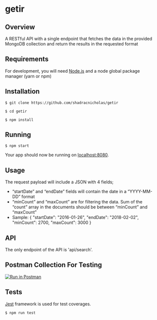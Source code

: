 # getir

## Overview

A RESTful API with a single endpoint that fetches the data in the provided MongoDB collection and return the results in the requested format

## Requirements

For development, you will need [Node.js](https://nodejs.org) and a node global package manager (yarn or npm)

## Installation

```
$ git clone https://github.com/shadracnicholas/getir

$ cd getir

$ npm install
```

## Running

```
$ npm start
```

Your app should now be running on [localhost:8080](http://localhost:3000/).

## Usage

The request payload will include a JSON with 4 fields;

- “startDate” and “endDate” fields will contain the date in a “YYYY-MM-DD” format
- “minCount” and “maxCount” are for filtering the data. Sum of the “count” array in the documents should be between “minCount” and “maxCount”
- Sample: { "startDate": "2016-01-26", "endDate": "2018-02-02", "minCount": 2700, "maxCount": 3000 }

## API

The only endpoint of the API is 'api/search'.

## Postman Collection For Testing

[![Run in Postman](https://run.pstmn.io/button.svg)](https://www.getpostman.com/collections/a14dc50c81d8d42fb9c3)

## Tests

[Jest](https://jestjs.io/) framework is used for test coverages.

```
$ npm run test
```

